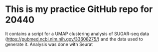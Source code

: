 # This is my practice GitHub repo for 20440
It contains a script for a UMAP clustering analysis of SUGAR-seq data (https://pubmed.ncbi.nlm.nih.gov/33608275/) and the data used to generate it.
Analysis was done with Seurat 



